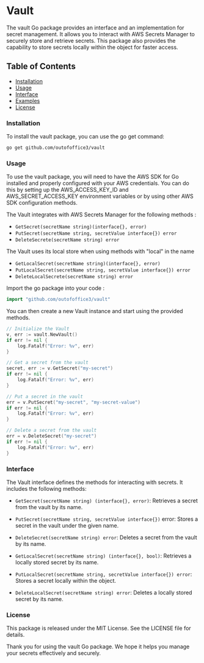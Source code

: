 # Vault 

The vault Go package provides an interface and an implementation for secret management. It allows you to interact with AWS Secrets Manager to securely store and retrieve secrets. This package also provides the capability to store secrets locally within the object for faster access.

## Table of Contents

- [Installation](#installation)
- [Usage](#usage)
- [Interface](#interface)
- [Examples](#examples)
- [License](#license)

### Installation 
To install the vault package, you can use the go get command:

```sh 
go get github.com/outofoffice3/vault
```

### Usage
To use the vault package, you will need to have the AWS SDK for Go installed and properly configured with your AWS credentials. You can do this by setting up the AWS_ACCESS_KEY_ID and AWS_SECRET_ACCESS_KEY environment variables or by using other AWS SDK configuration methods.

The Vault integrates with AWS Secrets Manager for the following methods : 
- `GetSecret(secretName string)(interface{}, error)`
- `PutSecret(secretName string, secretValue interface{}) error`
- `DeleteSecrete(secretName string) error `

The Vault uses its local store when using methods with "local" in the name 
- `GetLocalSecret(secretName string)(interface{}, error)`
- `PutLocalSecret(secretName string, secretValue interface{}) error`
- `DeleteLocalSecrete(secretName string) error `

Import the go package into your code : 

``` go 
import "github.com/outofoffice3/vault"
```

You can then create a new Vault instance and start using the provided methods.

```go 
// Initialize the Vault
v, err := vault.NewVault()
if err != nil {
    log.Fatalf("Error: %v", err)
}

// Get a secret from the vault
secret, err := v.GetSecret("my-secret")
if err != nil {
    log.Fatalf("Error: %v", err)
}

// Put a secret in the vault
err = v.PutSecret("my-secret", "my-secret-value")
if err != nil {
    log.Fatalf("Error: %v", err)
}

// Delete a secret from the vault
err = v.DeleteSecret("my-secret")
if err != nil {
    log.Fatalf("Error: %v", err)
}
```

### Interface
The Vault interface defines the methods for interacting with secrets. It includes the following methods:

- `GetSecret(secretName string) (interface{}, error)`: Retrieves a secret from the vault by its name.

- `PutSecret(secretName string, secretValue interface{})` error: Stores a secret in the vault under the given name.

- `DeleteSecret(secretName string) error`: Deletes a secret from the vault by its name.

- `GetLocalSecret(secretName string) (interface{}, bool)`: Retrieves a locally stored secret by its name.

- `PutLocalSecret(secretName string, secretValue interface{}) error`: Stores a secret locally within the object.

- `DeleteLocalSecret(secretName string) error`: Deletes a locally stored secret by its name.

### License
This package is released under the MIT License. See the LICENSE file for details.

Thank you for using the vault Go package. We hope it helps you manage your secrets effectively and securely.

